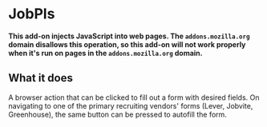 # JobPls

**This add-on injects JavaScript into web pages. The `addons.mozilla.org` domain disallows this operation, so this add-on will not work properly when it's run on pages in the `addons.mozilla.org` domain.**

## What it does ##

A browser action that can be clicked to fill out a form with desired fields.
On navigating to one of the primary recruiting vendors' forms (Lever, Jobvite, Greenhouse), the same button can be pressed to autofill the form.
